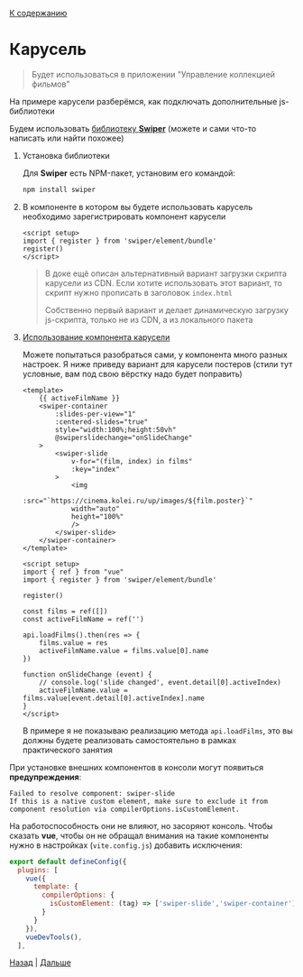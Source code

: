 [К содержанию](../readme.md#введение-в-web-разработку)

# Карусель

>Будет использоваться в приложении "Управление коллекцией фильмов"

На примере карусели разберёмся, как подключать дополнительные js-библиотеки

Будем использовать [библиотеку **Swiper**](https://swiperjs.com/element) (можете и сами что-то написать или найти похожее)

1. Установка библиотеки

    Для **Swiper** есть NPM-пакет, установим его командой:

    ```bash
    npm install swiper
    ```

1. В компоненте в котором вы будете использовать карусель необходимо зарегистрировать компонент карусели

    ```vue
    <script setup>
    import { register } from 'swiper/element/bundle'
    register()
    </script>
    ```

    >В доке ещё описан альтернативный вариант загрузки скрипта карусели из CDN. Если хотите использовать этот вариант, то скрипт нужно прописать в заголовок `index.html`
    >
    >Собственно первый вариант и делает динамическую загрузку js-скрипта, только не из CDN, а из локального пакета

1. [Использование компонента карусели](https://swiperjs.com/element#usage-with-vue)

    Можете попытаться разобраться сами, у компонента много разных настроек. Я ниже приведу вариант для карусели постеров (стили тут условные, вам под свою вёрстку надо будет поправить)

    ```vue
    <template>
        {{ activeFilmName }}
        <swiper-container
            :slides-per-view="1"
            :centered-slides="true"
            style="width:100%;height:50vh"
            @swiperslidechange="onSlideChange"
        >
            <swiper-slide
                v-for="(film, index) in films"
                :key="index"
            >
                <img 
                :src="`https://cinema.kolei.ru/up/images/${film.poster}`" 
                width="auto"
                height="100%"
                />
            </swiper-slide>
        </swiper-container>
    </template>

    <script setup>
    import { ref } from "vue"
    import { register } from 'swiper/element/bundle'

    register()

    const films = ref([])
    const activeFilmName = ref('')

    api.loadFilms().then(res => {
        films.value = res
        activeFilmName.value = films.value[0].name
    })

    function onSlideChange (event) {
        // console.log('slide changed', event.detail[0].activeIndex)
        activeFilmName.value = films.value[event.detail[0].activeIndex].name
    }
    </script>
    ```

    В примере я не показываю реализацию метода `api.loadFilms`, это вы должны будете реализовать самостоятельно в рамках практического занятия

При установке внешних компонентов в консоли могут появиться **предупреждения**:

```
Failed to resolve component: swiper-slide
If this is a native custom element, make sure to exclude it from component resolution via compilerOptions.isCustomElement. 
```

На работоспособность они не влияют, но засоряют консоль. Чтобы сказать **vue**, чтобы он не обращал внимания на такие компоненты нужно в настройках (`vite.config.js`) добавить исключения:

```js
export default defineConfig({
  plugins: [
    vue({ 
      template: {
        compilerOptions: {
          isCustomElement: (tag) => ['swiper-slide','swiper-container'].includes(tag),
        }
      }
    }),
    vueDevTools(),
  ],
```

[Назад](./web_17.md) | [Дальше](./web_19.md)
